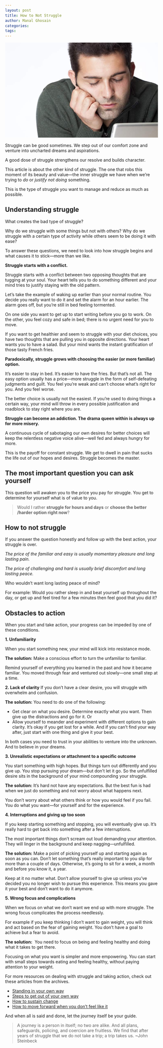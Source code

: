 ```yaml
---
layout: post
title: How to Not Struggle
author: Manal Ghosain
categories:
tags:
---
```


![Struggling](/images/struggle.jpg)

Struggle can be good sometimes. We step out of our comfort zone and venture into uncharted dreams and aspirations. 

A good dose of struggle strengthens our resolve and builds character. 

This article is about the other kind of struggle. The one that robs this moment of its beauty and value—the inner struggle we have when we’re trying to _do_ or _justify not doing_ something. 

This is the type of struggle you want to manage and reduce as much as possible. 

## Understanding struggle

What creates the bad type of struggle?

Why do we struggle with some things but not with others?  Why do we struggle with a certain type of activity while others seem to be doing it with ease?

To answer these questions, we need to look into how struggle begins and what causes it to stick—more than we like.

**Struggle starts with a conflict.** 

Struggle starts with a conflict between two opposing thoughts that are tugging at your soul.  Your heart tells you to do something different and your mind tries to justify staying with the old pattern.

Let’s take the example of waking up earlier than your normal routine. You decide you really want to do it and set the alarm for an hour earlier. The alarm goes off, but you’re still in bed feeling tormented.

On one side you want to get up to start writing before you go to work. On the other, you feel cozy and safe in bed;  there is no urgent need for you to move.

If you want to get healthier and seem to struggle with your diet choices, you have two thoughts that are pulling you in opposite directions. Your heart wants you to have a salad. But your mind wants the instant gratification of those tasty French fries. 

**Paradoxically, struggle grows with choosing the easier (or more familiar) option.** 

It’s easier to stay in bed. It’s easier to have the fries. But that’s not all. The easy option usually has a price—more struggle in the form of self-defeating judgments and guilt. You feel you’re weak and can’t choose what’s right for you. And you feel worse. 

The better choice is usually not the easiest. If you’re used to doing things a certain way, your mind will throw in every possible justification and roadblock to stay right where you are. 

**Struggle can become an addiction. The drama queen within is always up for more misery.** 

A continuous cycle of sabotaging our own desires for better choices will keep the relentless negative voice alive—well fed and always hungry for more. 

This is the payoff for constant struggle. We get to dwell in pain that sucks  the life out of our hopes and desires. Struggle becomes the master. 

## The most important question you can ask yourself

This question will awaken you to the price you pay for struggle. You get to determine for yourself what is of value to you. 

> Would I rather **struggle for hours and days** or **choose the better /harder option right now**?

## How to not struggle

If you answer the question honestly and follow up with the best action, your struggle is over. 

_The price of the familiar and easy is usually momentary pleasure and long lasting pain._ 

_The price of challenging and hard is usually brief discomfort and long lasting peace._ 

Who wouldn’t want long lasting peace of mind? 

For example: Would you rather sleep in and beat yourself up throughout the day, or get up and feel tired for a few minutes then feel good that you did it? 

## Obstacles to action

When you start and take action, your progress can be impeded by one of these conditions. 

**1. Unfamiliarity** 

When you start something new, your mind will kick into resistance mode. 

**The solution:** Make a conscious effort to turn the unfamiliar to familiar. 

Remind yourself of everything you learned in the past and how it became familiar. You moved through fear and ventured out slowly—one small step at a time. 

**2. Lack of clarity** If you don’t have a clear desire, you will struggle with overwhelm and confusion. 

**The solution:** You need to do one of the following: 

  * Get clear on what you desire. Determine exactly what you want. Then give up the distractions and go for it. Or
  * Allow yourself to meander and experiment with different options to gain clarity. It’s okay if you get lost for a while. And if you can’t find your way after, just start with one thing and give it your best.

In both cases you need to trust in your abilities to venture into the unknown. And to believe in your dreams.

 **3. Unrealistic expectations or attachment to a specific outcome** 

You start something with high hopes. But things turn out differently and you give up. You stop pursuing your dream—but don’t let it go. So the unfulfilled desire sits in the background of your mind compounding your struggle. 

**The solution:** It’s hard not have any expectations. But the best fun is had when we just do something and not worry about what happens next. 

You don’t worry about what others think or how you would feel if you fail. You do what you want—for yourself and for the experience. 

**4. Interruptions and giving up too soon** 

If you keep starting something and stopping, you will eventually give up. It’s really hard to get back into something after a few interruptions. 

The most important things don’t scream out loud demanding your attention. They will linger in the background and keep nagging—unfulfilled. 

**The solution:** Make a point of picking yourself up and starting again as soon as you can. Don’t let something that’s really important to you slip for more than a couple of days. Otherwise, it’s going to sit for a week, a month and before you know it, a year. 

Keep at it no matter what. Don’t allow yourself to give up unless you’ve decided you no longer wish to pursue this experience. This means you gave it your best and don’t want to do it anymore. 

**5. Wrong focus and complications** 

When we focus on what we don’t want we end up with more struggle. The wrong focus complicates the process needlessly. 

For example if you keep thinking I don’t want to gain weight, you will think and act based on the fear of gaining weight. You don’t have a goal to achieve but a fear to avoid. 

**The solution:**  You need to focus on being and feeling healthy and doing what it takes to get there. 

Focusing on what you want is simpler and more empowering. You can start with small steps towards eating and feeling healthy, without paying attention to your weight. 

For more resources on dealing with struggle and taking action, check out these articles from the archives. 

  * [Standing in your own way](/can-you-get-out-of-your-own-way/)
  * [Steps to get out of your own way](/7-essential-steps-to-get-out-of-your-own-way/)
  * [How to sustain change](/the-top-3-reasons-we-succeed-or-not-in-sustaining-change/)
  * [How to move forward when you don’t feel like it](/how-to-move-forward/)

And when all is said and done, let the journey itself be your guide. 

> A journey is a person in itself; no two are alike. And all plans, safeguards, policing, and coercion are fruitless. We find that after years of struggle that we do not take a trip; a trip takes us. ~John Steinbeck